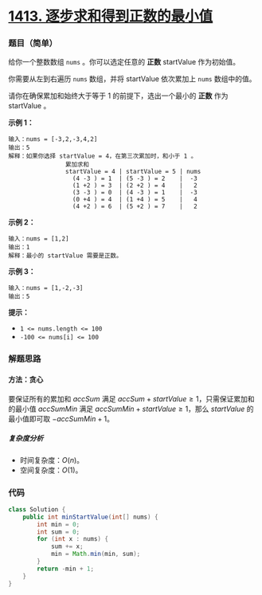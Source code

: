 # [1413. 逐步求和得到正数的最小值](https://leetcode.cn/problems/minimum-value-to-get-positive-step-by-step-sum/)

### 题目（简单）

给你一个整数数组 `nums` 。你可以选定任意的 **正数** startValue 作为初始值。

你需要从左到右遍历 `nums` 数组，并将 startValue 依次累加上 `nums` 数组中的值。

请你在确保累加和始终大于等于 1 的前提下，选出一个最小的 **正数** 作为 startValue 。

**示例 1：**

```
输入：nums = [-3,2,-3,4,2]
输出：5
解释：如果你选择 startValue = 4，在第三次累加时，和小于 1 。
                累加求和
                startValue = 4 | startValue = 5 | nums
                  (4 -3 ) = 1  | (5 -3 ) = 2    |  -3
                  (1 +2 ) = 3  | (2 +2 ) = 4    |   2
                  (3 -3 ) = 0  | (4 -3 ) = 1    |  -3
                  (0 +4 ) = 4  | (1 +4 ) = 5    |   4
                  (4 +2 ) = 6  | (5 +2 ) = 7    |   2
```

**示例 2：**

```
输入：nums = [1,2]
输出：1
解释：最小的 startValue 需要是正数。
```

**示例 3：**

```
输入：nums = [1,-2,-3]
输出：5
```

**提示：**

* `1 <= nums.length <= 100`
* `-100 <= nums[i] <= 100`


### 解题思路

#### 方法：贪心

要保证所有的累加和 $accSum$ 满足 $accSum+startValue≥1$，只需保证累加和的最小值 $accSumMin$ 满足 $accSumMin+startValue≥1$，那么 $startValue$ 的最小值即可取 $−accSumMin+1$。

##### 复杂度分析

- 时间复杂度：$O(n)$。
- 空间复杂度：$O(1)$。

### 代码

```java
class Solution {
    public int minStartValue(int[] nums) {
        int min = 0;
        int sum = 0;
        for (int x : nums) {
            sum += x;
            min = Math.min(min, sum);
        }
        return -min + 1;
    }
}
```
